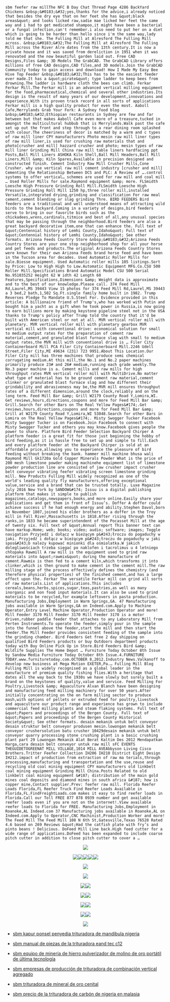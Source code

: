 
```
sbm feefer raw millThe NFC B Day Chat Thread Page 4286 BackYard Chickens &nbsp;&#0183;&#32;yes,thanks for the advice,i already noticed that besides the dry eye that on her feet she has &quot;black areas&quot; and looks licked raw,sadie mae licked her feet the same way and i had to get medicated shampoo,it might have been a bacterial or a fungal infection,can't remember.i also need to put her on a diet which is going to be harder than hello since i'm the same way,lady told me that she. The Fulling Mill at Alresford The Fulling Mill across. &nbsp;&#0183;&#32;The Fulling Mill at Alresford The Fulling Mill across the River Alre dates from the 13th century.It is now a private house and it was saved from dereliction in 1951 when it was renovated and the now beautiful garden laid out. Free CAD Designs,Files &amp; 3D Models The GrabCAD. The GrabCAD Library offers millions of free CAD designs,CAD files,and 3D models.Join the GrabCAD Community today to gain access and download! How I Made My Easy Bee Hive Top Feeder &nbsp;&#0183;&#32;This has to be the easiest feeder ever made.It has a &quot;pirate&quot; type ladder to keep bees from drowning.The ladder is hardware cloth the bees can climb. Ferkar Ferkar Mill.The Ferkar mill is an advanced vertical milling equipment for the food,pharmaceutical,chemical and several other industries.Its design is the result of many years of our development,innovations and experience.With its proven track record in all sorts of applications Ferkar mill is a high quality product for even the most. Aaboll Cafe,Merrylands Grab Your Fork: A Sydney food blog &nbsp;&#0183;&#32;Ethiopian restaurants in Sydney are few and far between but that makes Aaboll Cafe even more of a treasure,tucked in amongst the multicultural hubbub that is Merrylands.Walk past the cafe set up out the front and step through to a rear dining room splashed with colour.The cheeriness of decor is matched by a warm and c types of raw mill liner CPY manufacturers Photo mesin raw mill liner types of raw mill liner,is used for crushing raw materials that and photo[crusher and mill] hazzard crusher and photo; mesin types of raw mill liner Grinding Mill China raw mill table liners hardfacing ppt Posts,Ball Mill Liners ASHOKA Kiln Shell,Ball Mill Headers,Ball Mill Liners,Mill &amp; Kiln Spares,Available in precision designed and constructed finish. Cement Industry Raw Mill Crusher Mills,Cone Crusher. why use vertical raw mill cement industry [crusher and mill] Cementing the Relationship Between DCS and PLC: A Review of ….control systems to offer vertical… schemes are used for raw mill and coal mill … Used Roller Mills for sale.Raymond equipment &amp; more. FLSmidth Loesche High Pressure Grinding Roll Mill.FLSmidth Loesche High Pressure Grinding Roll Mill 1250 hp,three roller mill,installed Versatile,integrated drying,grinding and classification For raw meal cement,cement blending or slag grinding Thre. BIRD FEEDERS Bird feeders are a traditional and well understood means of attracting wild birds to the backyard.Coming in a variety of designs,bird feeders serve to bring in our favorite birds such as the chickadees,wrens,cardinals,titmice and best of all,any unusual species that may be passing through the neighborhood.Bird feeders are also a great backyard decorative item,one that can enhance the. Full text of &quot;Centennial history of Lemhi County,Idaho&quot; Full text of &quot;Centennial history of Lemhi County,Idaho&quot; See other formats. Arizona Feeds Country Store &nbsp;&#0183;&#32;Arizona Feeds Country Stores are your one stop neighborhood shop for all your horse and pet feeds and products.The original Arizona Feeds Country Stores were known for their own Arizona Feeds brand horse feed and have been in the Tucson area for decades. Used Automatic Roller Mills for sale.Biesse equipment. Used Automatic roller mills 105 listings.Sort by Price: Low to High High to Low.Automatic Equipment MFG.Co.CSU 500 Roller Mill.Specifications Brand Automatic Model CSU 500 Serial No.951035252 Height 62 W idth 42 Length 60 Features,Specifications,Dimensions &amp; Weight data is approximate and to the best of our knowledge.Please call. 374 Feed Mill Rd,Laurel,MS 39443 View 15 photos for 374 Feed Mill Rd,Laurel,MS 39443 a 3 bed,2 bath,1,502 Sq.Ft.single family home built in 1982. Trump Reverses Pledge To Mandate U.S.Steel For. Evidence provided in this article: A billionaire friend of Trump's,who has worked with Putin and bought him a yacht as a gift when he took power in Russia,is now going to earn billions more by making keystone pipeline steel not in the USA thanks to Trump's policy after Trump told the country that it'd be built with American steel or not at all. MVR vertical roller mill with planetary. MVR vertical roller mill with planetary gearbox MVR vertical mill with conventional drive: economical solution for small to medium output rates For the preparation of cement raw material,cement,and granulated blast furnace slag with small to medium output rates,the MVR mill with conventional drive is … Filer City Containerboard Mill PCA Filer City Containerboard Mill.2246 Udell Street,Filer City,MI 49634 (231) 723 9951.About This Location.Our Filer City mill has three machines that produce semi chemical corrugating medium.At this mill,the No.1 and No.2 paper machines primarily produce 23# and 26# medium,running each grade weekly.The No.3 paper machine is a. Cement mills and raw mills for high throughput rates MVR vertical roller mill with MultiDrive.No matter what type of material has to be ground cement raw material,cement clinker or granulated blast furnace slag and how different their grindability and abrasiveness may be,the MVR mill ensures throughput rates of a different dimension,around the clock,reliably and on the long term. Feed Mill Bar &amp; Grill W2179 County Road Y,Lomira,WI. Get reviews,hours,directions,coupons and more for Feed Mill Bar &amp; Grill.Search for other Bars on The Real Yellow Pages&#174;.Get reviews,hours,directions,coupons and more for Feed Mill Bar &amp; Grill at W2179 County Road Y,Lomira,WI 53048.Search for other Bars in Lomira on The Real Yellow Pages&#174;. Misty Swogger Tucker Facebook Misty Swogger Tucker is on Facebook.Join Facebook to connect with Misty Swogger Tucker and others you may know.Facebook gives people the power to share. Platform Bird Feeder Selection Backyard Chirper A platform feeder is a great fit for those just beginning the hobby of bird feeding,as it is hassle free to set up and simple to fill.Each and every platform feeder at the Backyard Chirper is sold at an affordable price,allowing you to experience the pleasure of bird feeding without breaking the bank. hammer mill machine bhusa wali Raymond Mill Gk1720a Gold Copper Minerals Powder What is the price of 200 mesh limestone powder making machinehe equipment list of limestone powder production line are consisted of jaw crusher impact crusher belt conveyor vibrating feefer vibrating screen limestone grinding mill. New Products Fulling Mill widely recognized as one of the world's leading quality fly manufacturers,offering exceptional value,service and a brand that can be trusted totally. Luxe Magazine July 2016 New York by SANDOW&#174; Issuu is a digital publishing platform that makes it simple to publish magazines,catalogs,newspapers,books,and more online.Easily share your publications and get them in front of Issuu’s. Doffer A doffer could achieve success if he had enough energy and ability.Stephen Davol,born in November 1807,joined his elder brothers as a doffer in the Troy mill in Fall River,Massachusetts in 1818.After rising through the ranks,in 1833 he became superintendent of the Pocasset Mill at the age of twenty six. Full text of &quot;Annual report This banner text can have markup.Home; web; books; video; audio; software; images; Toggle navigation Przyjedź i dołącz w bieżącym p&#243;łroczu do pogaduchy w jaki. Przyjedź i dołącz w bieżącym p&#243;łroczu do pogaduchy w jaki spos&#243;b należy kupować minionki dla ośmiolatka.W jakich dolegliwościach trzeba sięgać po naklofen i tacrolimus u 4 letniego chłopaka Rawmill A raw mill is the equipment used to grind raw materials into &quot;rawmix&quot; during the manufacture of cement.Rawmix is then fed to a cement kiln,which transforms it into clinker,which is then ground to make cement in the cement mill.The raw milling stage of the process effectively defines the chemistry (and therefore physical properties) of the finished cement,and has a large effect upon the. Ferkar The versatile Ferkar mill can grind all sorts of raw materials.List of applications.This includes cereals,beans,herbs,spices,sugar,teas,pastries,as well as many inorganic and non food input materials.It can also be used to grind materials to be recycled,for example leftovers in pasta production. Manufacturing Jobs,Employment in Warm Springs,GA. 47 Manufacturing jobs available in Warm Springs,GA on Indeed.com.Apply to Machine Operator,Entry Level Machine Operator,Production Operator and more! Mill Feeder 3170 Mill Feeder 3170 Mill Feeder 3170 is a motor driven,rubber paddle feeder that attaches to any Laboratory Mill from Perten Instruments.To operate the feeder,simply pour in the sample into the funnel above the feeder,start the mill and then start the feeder.The Mill Feeder provides consistent feeding of the sample into the grinding chamber. Bird Feeders Get free 2 day shipping on qualified Bird Feeders products or buy Outdoors department products today with Buy Online Pick Up in Store.Bird Feeders Bird &amp; Wildlife Supplies The Home Depot … Furniture Today October 8th Issue by Sandow Media Furniture Today October 8th Issue.4.FURNITURE TODAY.www.furnituretoday.com.OCTOBER 8,2012.Industry News.Valkanoff to develop new business at Mega Motion EXETER,Pa.… Fulling Mill Blog Fulling Mill is widely recognised as a global leader in the manufacture of premium quality fishing flies.With a heritage that dates all the way back to the 1930s we have slowly but surely built a brand on the keystones of quality,value and service. Feed Milling For Poultry,Livestock &amp; Aquaculture Alvan Blanch have been designing and manufacturing feed milling machinery for over 50 years.After initially concentrating on the on farm milling sector to produce mash,with options of pellets or extruded feed for poultry,livestock and aquaculture our product range and experience has grown to include commercial feed milling plants and steam flaking systems. Full text of &quot;Papers and proceedings of the Bergen County. Full text of &quot;Papers and proceedings of the Bergen County Historical Society&quot; See other formats. desain mekanik untuk belt conveyor desain struktur belt conveyor produsen mesin.lowongan mekanik belt conveyor crushersolution batu crusher 10429desain mekanik untuk belt conveyor quarry processing stone crushing plant is a basic crushing plant part 29 Lowongan Mekanik Alat Berat Kaltim Des 2012 Mendapatkan Harga,cara desain belt conveyor untuk raw mill sFC EVENTS THEGUIDETOGREENAT MILL VILLAGE,1014 MILL AVEAbbyson Living Cisco Brothers.Tritter Feefer Collection IH206 IH210 District Eight Design IH212.impact of production from extraction of raw ma terials,through processing,manufacturing and transportation and the use,reuse and recycling old coal mining equipment CPY manufacturers old linkbelt coal mining equipment Grinding Mill China.Posts Related to old linkbelt coal mining equipment &#187; distribution of the main gold mines coal deposits and diamond mines in south africa &#187; how is copper mine,Contact supplier.Prev: feefer raw mill. Florida Reefer Loads Florida,FL Reefer Truck Find Reefer Loads Available in Florida,FL.FindFreightLoads.com makes it easy to find reefer loads in Florida.Call our Toll FREE 877 878 0939 number and get available reefer loads even if you are not on the internet!.View available reefer loads to Florida for FREE. Manufacturing Jobs,Employment in Roanoke,AL Indeed.com 37 Manufacturing jobs available in Roanoke,AL on Indeed.com.Apply to Operator,CNC Machinist,Production Worker and more! The Feed Mill The Feed Mill 108 N 6th St,Gatesville,Texas 76528 Rated 4.6 based on 269 Reviews &quot;Had the catfish plate with fry’s and pinto beans ! Delicious. DoFeed Mill Line back.High feed cutter for a wide range of applications.DoFeed has been expanded to include coarse pitch cutter in addition to close pitch cutter to cover a … 
```

<div align="center">

<a href="https://es-crusher.shibang-china.com/github&k=sbm+feefer+raw+mill"><img src="https://static.shibang-china.com/es/crusher/logo.jpg"></a>

<a href="https://es-crusher.shibang-china.com/github&k=sbm+feefer+raw+mill"><img src="https://static.shibang-china.com/es/crusher/index.jpg"></a><a href="https://es-crusher.shibang-china.com/material.htmlgithub&k=sbm+feefer+raw+mill"><img src="https://static.shibang-china.com/es/crusher/material.jpg"></a><a href="https://es-crusher.shibang-china.com/application.htmlgithub&k=sbm+feefer+raw+mill"><img src="https://static.shibang-china.com/es/crusher/application.jpg"></a><a href="https://es-crusher.shibang-china.com/aboutus.htmlgithub&k=sbm+feefer+raw+mill"><img src="https://static.shibang-china.com/es/crusher/aboutus.jpg"></a><a href="https://es-crusher.shibang-china.com/contact.htmlgithub&k=sbm+feefer+raw+mill"><img src="https://static.shibang-china.com/es/crusher/contact.jpg"></a>

<a href="https://es-crusher.shibang-china.com/github&k=sbm+feefer+raw+mill"><img src="https://static.shibang-china.com/es/crusher/banner.jpg"></a>

<a href="https://swt.shibang-china.com/github&k=sbm+feefer+raw+mill"><img src="https://static.shibang-china.com/es/crusher/text.jpg"></a>

<a href="https://swt.shibang-china.com/github&k=sbm+feefer+raw+mill"><img src="https://static.shibang-china.com/es/crusher/chat.jpg"></a><a href="https://es-crusher.shibang-china.com/contact.htmlgithub&k=sbm+feefer+raw+mill"><img src="https://static.shibang-china.com/es/crusher/message.jpg"></a>

<a href="https://es-crusher.shibang-china.com/products/pe.htmlgithub&k=sbm+feefer+raw+mill"><img src="https://static.shibang-china.com/es/crusher/pe.jpg"></a><a href="https://es-crusher.shibang-china.com/products/pf.htmlgithub&k=sbm+feefer+raw+mill"><img src="https://static.shibang-china.com/es/crusher/pf.jpg"></a>

<a href="https://es-crusher.shibang-china.com/products/hpt.htmlgithub&k=sbm+feefer+raw+mill"><img src="https://static.shibang-china.com/es/crusher/hpt.jpg"></a><a href="https://es-crusher.shibang-china.com/products/vsi.htmlgithub&k=sbm+feefer+raw+mill"><img src="https://static.shibang-china.com/es/crusher/vsi.jpg"></a>

<a href="https://es-crusher.shibang-china.com/products/klv.htmlgithub&k=sbm+feefer+raw+mill"><img src="https://static.shibang-china.com/es/crusher/klv.jpg"></a><a href="https://es-crusher.shibang-china.com/products/portable.htmlgithub&k=sbm+feefer+raw+mill"><img src="https://static.shibang-china.com/es/crusher/portable.jpg"></a>

<a href="https://swt.shibang-china.com/github&k=sbm+feefer+raw+mill"><img src="https://static.shibang-china.com/es/crusher/case.jpg"></a>

</div>


* [sbm kapur ponsel penyedia trituradora de mandíbula nigeria](sbm%20kapur%20ponsel%20penyedia%20trituradora%20de%20mand%C3%ADbula%20nigeria.md)

* [sbm manual de piezas de la trituradora eand tec c12](sbm%20manual%20de%20piezas%20de%20la%20trituradora%20eand%20tec%20c12.md)

* [sbm equipo de minería de hierro pulverizador de molino de oro portátil de última tecnología](sbm%20equipo%20de%20miner%C3%ADa%20de%20hierro%20pulverizador%20de%20molino%20de%20oro%20port%C3%A1til%20de%20%C3%BAltima%20tecnolog%C3%ADa.md)

* [sbm empresas de producción de trituradora de combinación vertical agregado](sbm%20empresas%20de%20producci%C3%B3n%20de%20trituradora%20de%20combinaci%C3%B3n%20vertical%20agregado.md)

* [sbm trituradora de mineral de oro cenital](sbm%20trituradora%20de%20mineral%20de%20oro%20cenital.md)

* [sbm precio de la trituradora de carbón de nigeria en malasia](sbm%20precio%20de%20la%20trituradora%20de%20carb%C3%B3n%20de%20nigeria%20en%20malasia.md)